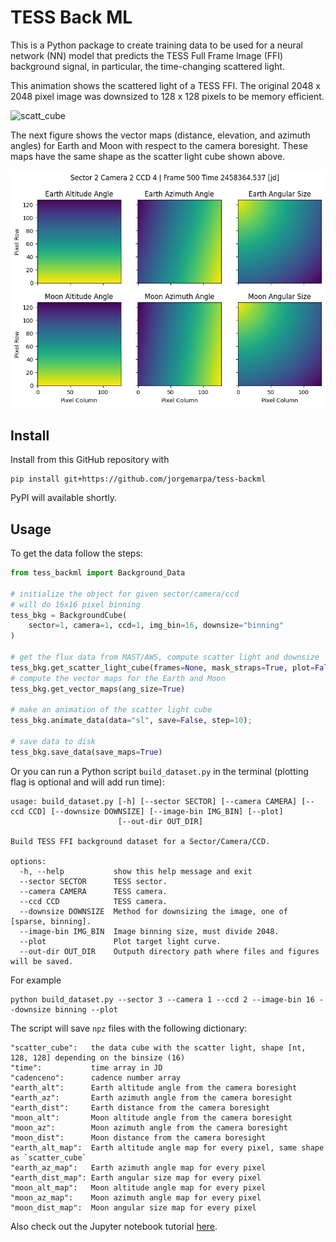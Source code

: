 # TESS Back ML

This is a Python package to create training data to be used for a neural network (NN) 
model that predicts the TESS Full Frame Image (FFI) background signal, in particular,
 the time-changing scattered light.

This animation shows the scattered light of a TESS FFI. The original 2048 x 2048 pixel 
image was downsized to 128 x 128 pixels to be memory efficient.

![scatt_cube](./figures/ffi_scatterlight_bin16_sector001_3-4.gif)


The next figure shows the vector maps (distance, elevation, and azimuth angles) for 
Earth and Moon with respect to the camera boresight. These maps have the same shape as
the scatter light cube shown above.

![earth_maps](./figures/earth_vector_maps.png)

## Install 

Install from this GitHub repository with

```
pip install git+https://github.com/jorgemarpa/tess-backml
```

PyPI will available shortly.

## Usage

To get the data follow the steps:

```python
from tess_backml import Background_Data

# initialize the object for given sector/camera/ccd
# will do 16x16 pixel binning
tess_bkg = BackgroundCube(
    sector=1, camera=1, ccd=1, img_bin=16, downsize="binning"
)

# get the flux data from MAST/AWS, compute scatter light and downsize
tess_bkg.get_scatter_light_cube(frames=None, mask_straps=True, plot=False)
# compute the vector maps for the Earth and Moon
tess_bkg.get_vector_maps(ang_size=True)

# make an animation of the scatter light cube
tess_bkg.animate_data(data="sl", save=False, step=10);

# save data to disk
tess_bkg.save_data(save_maps=True)
```

Or you can run a Python script `build_dataset.py` in the terminal (plotting flag is optional and will add
run time):
```
usage: build_dataset.py [-h] [--sector SECTOR] [--camera CAMERA] [--ccd CCD] [--downsize DOWNSIZE] [--image-bin IMG_BIN] [--plot]
                        [--out-dir OUT_DIR]

Build TESS FFI background dataset for a Sector/Camera/CCD.

options:
  -h, --help           show this help message and exit
  --sector SECTOR      TESS sector.
  --camera CAMERA      TESS camera.
  --ccd CCD            TESS camera.
  --downsize DOWNSIZE  Method for downsizing the image, one of [sparse, binning].
  --image-bin IMG_BIN  Image binning size, must divide 2048.
  --plot               Plot target light curve.
  --out-dir OUT_DIR    Outputh directory path where files and figures will be saved.
```
For example
```
python build_dataset.py --sector 3 --camera 1 --ccd 2 --image-bin 16 --downsize binning --plot
```

The script will save `npz` files with the following dictionary:
```
"scatter_cube":   the data cube with the scatter light, shape [nt, 128, 128] depending on the binsize (16)
"time":           time array in JD
"cadenceno":      cadence number array
"earth_alt":      Earth altitude angle from the camera boresight
"earth_az":       Earth azimuth angle from the camera boresight
"earth_dist":     Earth distance from the camera boresight
"moon_alt":       Moon altitude angle from the camera boresight
"moon_az":        Moon azimuth angle from the camera boresight
"moon_dist":      Moon distance from the camera boresight
"earth_alt_map":  Earth altitude angle map for every pixel, same shape as `scatter_cube`
"earth_az_map":   Earth azimuth angle map for every pixel 
"earth_dist_map": Earth angular size map for every pixel 
"moon_alt_map":   Moon altitude angle map for every pixel 
"moon_az_map":    Moon azimuth angle map for every pixel 
"moon_dist_map":  Moon angular size map for every pixel 
```

Also check out the Jupyter notebook tutorial [here](./tutorial_1.ipynb).
